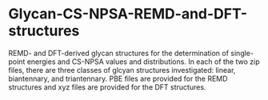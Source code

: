 # Glycan-CS-NPSA-REMD-and-DFT-structures
REMD- and DFT-derived glycan structures for the determination of single-point energies and CS-NPSA values and distributions. In each of the two zip files, there are three classes of glcyan structures investigated: linear, biantennary, and triantennary. PBE files are provided for the REMD structures and xyz files are provided for the DFT structures.
